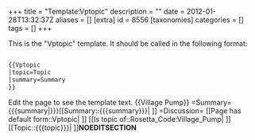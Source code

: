 +++
title = "Template:Vptopic"
description = ""
date = 2012-01-28T13:32:37Z
aliases = []
[extra]
id = 8556
[taxonomies]
categories = []
tags = []
+++

<noinclude>
This is the "Vptopic" template.
It should be called in the following format:

```txt

{{Vptopic
|topic=Topic
|summary=Summary
}}

```

Edit the page to see the template text.
</noinclude><includeonly>{{Village Pump}}
=Summary=
{{{summary|}}}[[Summary::{{{summary}}}| ]]
=Discussion=
[[Page has default form::Vptopic| ]] [[Is topic of::Rosetta_Code:Village_Pump| ]] [[Topic::{{{topic}}}| ]]__NOEDITSECTION__ 
</includeonly>
